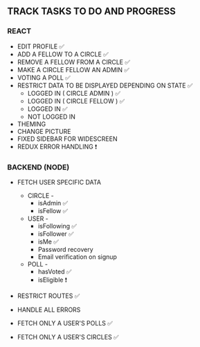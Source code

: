 ## TRACK TASKS TO DO AND PROGRESS

### REACT
- EDIT PROFILE ✅
- ADD A FELLOW TO A CIRCLE ✅
- REMOVE A FELLOW FROM A CIRCLE ✅
- MAKE A CIRCLE FELLOW AN ADMIN ✅
- VOTING A POLL ✅
- RESTRICT DATA TO BE DISPLAYED DEPENDING ON STATE ✅
  - LOGGED IN ( CIRCLE ADMIN ) ✅
  - LOGGED IN ( CIRCLE FELLOW ) ✅
  - LOGGED IN ✅
  - NOT LOGGED IN
- THEMING
- CHANGE PICTURE
- FIXED SIDEBAR FOR WIDESCREEN
- REDUX ERROR HANDLING ❗

### BACKEND (NODE)

- FETCH USER SPECIFIC DATA
  - CIRCLE -
    - isAdmin  ✅
    - isFellow  ✅
  - USER -
    - isFollowing  ✅
    - isFollower  ✅
    - isMe  ✅
    - Password recovery
    - Email verification on signup
  - POLL -
    - hasVoted ✅ 
    - isEligible ❗
- RESTRICT ROUTES  ✅

- HANDLE ALL ERRORS
- FETCH ONLY A USER'S POLLS  ✅
- FETCH ONLY A USER'S CIRCLES  ✅